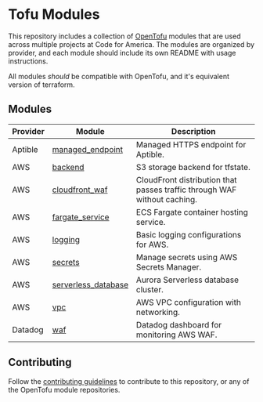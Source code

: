 # Tofu Modules

This repository includes a collection of [OpenTofu] modules that are used across
multiple projects at Code for America. The modules are organized by provider,
and each module should include its own README with usage instructions.

All modules _should_ be compatible with OpenTofu, and it's equivalent version of
terraform.

## Modules

| Provider | Module                                         | Description                                                              |
|----------|------------------------------------------------|--------------------------------------------------------------------------|
| Aptible  | [managed_endpoint][aptible-managed-endpoint]   | Managed HTTPS endpoint for Aptible.                                      |
| AWS      | [backend][aws-backend]                         | S3 storage backend for tfstate.                                          |
| AWS      | [cloudfront_waf][aws-cloudfront-waf]           | CloudFront distribution that passes traffic through WAF without caching. |
| AWS      | [fargate_service][aws-fargate_service]         | ECS Fargate container hosting service.                                   |
| AWS      | [logging][aws-logging]                         | Basic logging configurations for AWS.                                    |
| AWS      | [secrets][aws-secrets]                         | Manage secrets using AWS Secrets Manager.                                |
| AWS      | [serverless_database][aws-serverless-database] | Aurora Serverless database cluster.                                      |
| AWS      | [vpc][aws-vpc]                                 | AWS VPC configuration with networking.                                   |
| Datadog | [waf][datadog-waf]                             | Datadog dashboard for monitoring AWS WAF.                                |

## Contributing

Follow the [contributing guidelines][contributing] to contribute to this
repository, or any of the OpenTofu module repositories.

[aptible-managed-endpoint]: https://github.com/codeforamerica/tofu-modules-aws-cloudfront-waf
[aws-backend]: https://github.com/codeforamerica/tofu-modules-aws-backend
[aws-cloudfront-waf]: https://github.com/codeforamerica/tofu-modules-aws-cloudfront-waf
[aws-fargate_service]: ./aws/fargate_service/README.md
[aws-logging]: https://github.com/codeforamerica/tofu-modules-aws-logging
[aws-secrets]: https://github.com/codeforamerica/tofu-modules-aws-secrets
[aws-serverless-database]: ./aws/serverless_database/README.md
[aws-vpc]: ./aws/vpc/README.md
[contributing]: CONTRIBUTING.md
[datadog-waf]: https://github.com/codeforamerica/tofu-modules-datadog-waf
[opentofu]: https://opentofu.org/
[terraform]: https://www.terraform.io/
